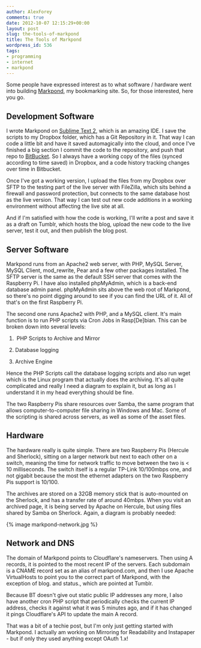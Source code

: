```yaml
---
author: AlexForey
comments: true
date: 2012-10-07 12:15:29+00:00
layout: post
slug: the-tools-of-markpond
title: The Tools of Markpond
wordpress_id: 536
tags:
- programming
- internet
- markpond
---
```


Some people have expressed interest as to what software / hardware went into building [Markpond](http://markpond.com/), my bookmarking site. So, for those interested, here you go.

## Development Software

I wrote Markpond on [Sublime Text 2](http://sublimetext,com/2), which is an amazing IDE. I save the scripts to my Dropbox folder, which has a Git Repository in it. That way I can code a little bit and have it saved automagically into the cloud, and once I've finished a big section I commit the code to the repository, and push that repo to [BitBucket](http://bitbucket.org). So I always have a working copy of the files (synced according to time saved) in Dropbox, and a code history tracking changes over time in Bitbucket.

Once I've got a working version, I upload the files from my Dropbox over SFTP to the testing part of the live server with FileZilla, which sits behind a firewall and password protection, but connects to the same database host as the live version. That way I can test out new code additions in a working environment without affecting the live site at all.

And if I'm satisfied with how the code is working, I'll write a post and save it as a draft on Tumblr, which hosts the blog, upload the new code to the live server, test it out, and then publish the blog post.

## Server Software

Markpond runs from an Apache2 web server, with PHP, MySQL Server, MySQL Client, mod_rewrite, Pear and a few other packages installed. The SFTP server is the same as the default SSH server that comes with the Raspberry Pi. I have also installed phpMyAdmin, which is a back-end database admin panel. phpMyAdmin sits above the web root of Markpond, so there's no point digging around to see if you can find the URL of it. All of that's on the first Raspberry Pi.

The second one runs Apache2 with PHP, and a MySQL client. It's main function is to run PHP scripts via Cron Jobs in Rasp[De]bian. This can be broken down into several levels:
	
  1.  PHP Scripts to Archive and Mirror
	
  2. Database logging
	
  3. Archive Engine

Hence the PHP Scripts call the database logging scripts and also run wget which is the Linux program that actually does the archiving. It's all quite complicated and really I need a diagram to explain it, but as long as I understand it in my head everything should be fine.

The two Raspberry Pis share resources over Samba, the same program that allows computer-to-computer file sharing in Windows and Mac. Some of the scripting is shared across servers, as well as some of the asset files.

## Hardware

The hardware really is quite simple. There are two Raspberry Pis (Hercule and Sherlock), sitting on a larger network but next to each other on a switch, meaning the time for network traffic to move between the two is < 10 milliseconds. The switch itself is a regular TP-Link 10/100mbps one, and not gigabit because the most the ethernet adapters on the two Raspberry Pis support is 10/100.

The archives are stored on a 32GB memory stick that is auto-mounted on the Sherlock, and has a transfer rate of around 40mbps. When you visit an archived page, it is being served by Apache on Hercule, but using files shared by Samba on Sherlock. Again, a diagram is probably needed:

{% image markpond-network.jpg %}

## Network and DNS

The domain of Markpond points to Cloudflare's nameservers. Then using A records, it is pointed to the most recent IP of the servers. Each subdomain is a CNAME record set as an alias of markpond.com, and then I use Apache VirtualHosts to point you to the correct part of Markpond, with the exception of blog. and status., which are pointed at Tumblr.

Because BT doesn't give out static public IP addresses any more, I also have another cron PHP script that periodically checks the current IP address, checks it against what it was 5 minutes ago, and if it has changed it pings Cloudflare's API to update the main A record.

That was a bit of a techie post, but I'm only just getting started with Markpond. I actually am working on Mirroring for Readability and Instapaper - but if only they used anything except OAuth 1.x!
